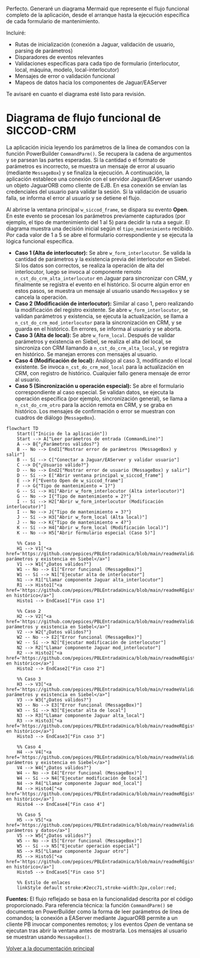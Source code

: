 Perfecto. Generaré un diagrama Mermaid que represente el flujo funcional completo de la aplicación, desde el arranque hasta la ejecución específica de cada formulario de mantenimiento.

Incluiré:

* Rutas de inicialización (conexión a Jaguar, validación de usuario, parsing de parámetros)
* Disparadores de eventos relevantes
* Validaciones específicas para cada tipo de formulario (interlocutor, local, máquina, modelo, local-interlocutor)
* Mensajes de error o validación funcional
* Mapeos de datos hacia los componentes de Jaguar/EAServer

Te avisaré en cuanto el diagrama esté listo para revisión.


# Diagrama de flujo funcional de SICCOD-CRM

La aplicación inicia leyendo los parámetros de la línea de comandos con la función PowerBuilder `CommandParm()`. Se recupera la cadena de argumentos y se parsean las partes esperadas. Si la cantidad o el formato de parámetros es incorrecto, se muestra un mensaje de error al usuario (mediante `MessageBox`) y se finaliza la ejecución. A continuación, la aplicación establece una conexión con el servidor Jaguar/EAServer usando un objeto JaguarORB como cliente de EJB. En esa conexión se envían las credenciales del usuario para validar la sesión. Si la validación de usuario falla, se informa el error al usuario y se detiene el flujo.

Al abrirse la ventana principal `w_siccod_frame`, se dispara su evento **Open**. En este evento se procesan los parámetros previamente capturados (por ejemplo, el tipo de mantenimiento del 1 al 5) para decidir la ruta a seguir. El diagrama muestra una decisión inicial según el `tipo_mantenimiento` recibido. Por cada valor de 1 a 5 se abre el formulario correspondiente y se ejecuta la lógica funcional específica.

* **Caso 1 (Alta de interlocutor):** Se abre `w_form_interlocutor`. Se valida la cantidad de parámetros y la existencia previa del interlocutor en Siebel. Si los datos son correctos, se realiza la operación de alta del interlocutor, luego se invoca al componente remoto `n_cst_do_crm_alta_interlocutor` en Jaguar para sincronizar con CRM, y finalmente se registra el evento en el histórico. Si ocurre algún error en estos pasos, se muestra un mensaje al usuario usando `MessageBox` y se cancela la operación.
* **Caso 2 (Modificación de interlocutor):** Similar al caso 1, pero realizando la modificación del registro existente. Se abre `w_form_interlocutor`, se validan parámetros y existencia, se ejecuta la actualización, se llama a `n_cst_do_crm_mod_interlocutor` para la sincronización en CRM, y se guarda en el histórico. En errores, se informa al usuario y se aborta.
* **Caso 3 (Alta de local):** Se abre `w_form_local`. Después de validar parámetros y existencia en Siebel, se realiza el alta del local, se sincroniza con CRM llamando a `n_cst_do_crm_alta_local`, y se registra en histórico. Se manejan errores con mensajes al usuario.
* **Caso 4 (Modificación de local):** Análogo al caso 3, modificando el local existente. Se invoca `n_cst_do_crm_mod_local` para la actualización en CRM, con registro de histórico. Cualquier fallo genera mensaje de error al usuario.
* **Caso 5 (Sincronización u operación especial):** Se abre el formulario correspondiente al caso especial. Se validan datos, se ejecuta la operación específica (por ejemplo, sincronización general), se llama a `n_cst_do_crm_otro` para la acción remota en CRM, y se graba en histórico. Los mensajes de confirmación o error se muestran con cuadros de diálogo (`MessageBox`).

```mermaid
flowchart TD
    Start(["Inicio de la aplicación"])
    Start --> A["Leer parámetros de entrada (CommandLine)"]
    A --> B{"¿Parámetros válidos?"}
    B -- No --> End1["Mostrar error de parámetros (MessageBox) y salir"]
    B -- Sí --> C["Conectar a Jaguar/EAServer y validar usuario"]
    C --> D{"¿Usuario válido?"}
    D -- No --> End2["Mostrar error de usuario (MessageBox) y salir"]
    D -- Sí --> E["Abrir ventana principal w_siccod_frame"]
    E --> F["Evento Open de w_siccod_frame"]
    F --> G{"Tipo de mantenimiento = 1?"}
    G -- Sí --> H1["Abrir w_form_interlocutor (Alta interlocutor)"]
    G -- No --> I{"Tipo de mantenimiento = 2?"}
    I -- Sí --> H2["Abrir w_form_interlocutor (Modificación interlocutor)"]
    I -- No --> J{"Tipo de mantenimiento = 3?"}
    J -- Sí --> H3["Abrir w_form_local (Alta local)"]
    J -- No --> K{"Tipo de mantenimiento = 4?"}
    K -- Sí --> H4["Abrir w_form_local (Modificación local)"]
    K -- No --> H5["Abrir formulario especial (Caso 5)"]

    %% Caso 1
    H1 --> V1["<a href='https://github.com/pepices/PBLEntradaUnica/blob/main/readmeValidarParametros.md'>Validar parámetros y existencia en Siebel</a>"]
    V1 --> W1{"¿Datos válidos?"}
    W1 -- No --> E1["Error funcional (MessageBox)"]
    W1 -- Sí --> N1["Ejecutar alta de interlocutor"]
    N1 --> R1["Llamar componente Jaguar alta_interlocutor"]
    R1 --> Histo1["<a href='https://github.com/pepices/PBLEntradaUnica/blob/main/readmeREgistrarEnHistorico.md'>Registrar en histórico</a>"]
    Histo1 --> EndCase1["Fin caso 1"]

    %% Caso 2
    H2 --> V2["<a href='https://github.com/pepices/PBLEntradaUnica/blob/main/readmeValidarParametros.md'>Validar parámetros y existencia en Siebel</a>"]
    V2 --> W2{"¿Datos válidos?"}
    W2 -- No --> E2["Error funcional (MessageBox)"]
    W2 -- Sí --> N2["Ejecutar modificación de interlocutor"]
    N2 --> R2["Llamar componente Jaguar mod_interlocutor"]
    R2 --> Histo2["<a href='https://github.com/pepices/PBLEntradaUnica/blob/main/readmeREgistrarEnHistorico.md'>Registrar en histórico</a>"]
    Histo2 --> EndCase2["Fin caso 2"]

    %% Caso 3
    H3 --> V3["<a href='https://github.com/pepices/PBLEntradaUnica/blob/main/readmeValidarParametros.md'>Validar parámetros y existencia en Siebel</a>"]
    V3 --> W3{"¿Datos válidos?"}
    W3 -- No --> E3["Error funcional (MessageBox)"]
    W3 -- Sí --> N3["Ejecutar alta de local"]
    N3 --> R3["Llamar componente Jaguar alta_local"]
    R3 --> Histo3["<a href='https://github.com/pepices/PBLEntradaUnica/blob/main/readmeREgistrarEnHistorico.md'>Registrar en histórico</a>"]
    Histo3 --> EndCase3["Fin caso 3"]

    %% Caso 4
    H4 --> V4["<a href='https://github.com/pepices/PBLEntradaUnica/blob/main/readmeValidarParametros.md'>Validar parámetros y existencia en Siebel</a>"]
    V4 --> W4{"¿Datos válidos?"}
    W4 -- No --> E4["Error funcional (MessageBox)"]
    W4 -- Sí --> N4["Ejecutar modificación de local"]
    N4 --> R4["Llamar componente Jaguar mod_local"]
    R4 --> Histo4["<a href='https://github.com/pepices/PBLEntradaUnica/blob/main/readmeREgistrarEnHistorico.md'>Registrar en histórico</a>"]
    Histo4 --> EndCase4["Fin caso 4"]

    %% Caso 5
    H5 --> V5["<a href='https://github.com/pepices/PBLEntradaUnica/blob/main/readmeValidarParametros.md'>Validar parámetros y datos</a>"]
    V5 --> W5{"¿Datos válidos?"}
    W5 -- No --> E5["Error funcional (MessageBox)"]
    W5 -- Sí --> N5["Ejecutar operación especial"]
    N5 --> R5["Llamar componente Jaguar otro"]
    R5 --> Histo5["<a href='https://github.com/pepices/PBLEntradaUnica/blob/main/readmeREgistrarEnHistorico.md'>Registrar en histórico</a>"]
    Histo5 --> EndCase5["Fin caso 5"]

    %% Estilo de enlaces
    linkStyle default stroke:#2ecc71,stroke-width:2px,color:red;
```

**Fuentes:** El flujo reflejado se basa en la funcionalidad descrita por el código proporcionado. Para referencia técnica: la función `CommandParm()` se documenta en PowerBuilder como la forma de leer parámetros de línea de comandos; la conexión a EAServer mediante JaguarORB permite a un cliente PB invocar componentes remotos; y los eventos *Open* de ventana se ejecutan tras abrir la ventana antes de mostrarla. Los mensajes al usuario se muestran usando `MessageBox()`.

[Volver a la documentación principal](readmeOpenAI.md)
